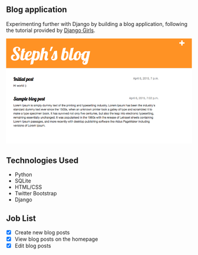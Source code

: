 ## Blog application

Experimenting further with Django by building a blog application, following the tutorial provided by [Django Girls](http://djangogirls.org).

![EXAMPLE](https://github.com/stepholdcorn/blog-application/blob/master/static/images/grab.png)

## Technologies Used

- Python
- SQLite
- HTML/CSS
- Twitter Bootstrap
- Django

## Job List

- [x] Create new blog posts
- [x] View blog posts on the homepage
- [x] Edit blog posts